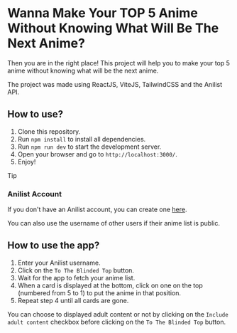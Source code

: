 # Wanna Make Your TOP 5 Anime Without Knowing What Will Be The Next Anime?
Then you are in the right place! This project will help you to make your top 5 anime without knowing what will be the next anime.

The project was made using ReactJS, ViteJS, TailwindCSS and the Anilist API.

## How to use?
1. Clone this repository.
2. Run `npm install` to install all dependencies.
3. Run `npm run dev` to start the development server.
4. Open your browser and go to `http://localhost:3000/`.
5. Enjoy!

>[!TIP]
> ### Anilist Account
> If you don't have an Anilist account, you can create one [here](https://anilist.co/signup).
> 
> You can also use the username of other users if their anime list is public.

## How to use the app?
1. Enter your Anilist username.
2. Click on the `To The Blinded Top` button.
3. Wait for the app to fetch your anime list.
4. When a card is displayed at the bottom, click on one on the top (numbered from 5 to 1) to put the anime in that position.
5. Repeat step 4 until all cards are gone.

You can choose to displayed adult content or not by clicking on the `Include adult content` checkbox before clicking on the `To The Blinded Top` button.